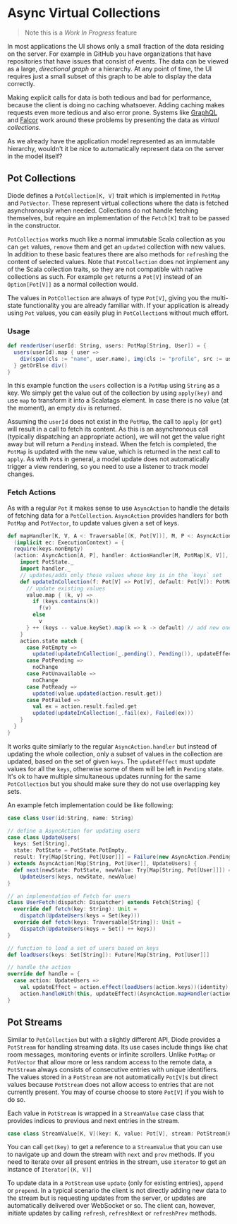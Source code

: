 # Async Virtual Collections

> Note this is a *Work In Progress* feature

In most applications the UI shows only a small fraction of the data residing on the server. For example in GitHub you have organizations that have repositories
that have issues that consist of events. The data can be viewed as a large, _directional graph_ or a hierarchy. At any point of time, the UI requires just a
small subset of this graph to be able to display the data correctly.

Making explicit calls for data is both tedious and bad for performance, because the client is doing no caching whatsoever. Adding caching makes requests even
more tedious and also error prone. Systems like [GraphQL](https://facebook.github.io/react/blog/2015/05/01/graphql-introduction.html) and 
[Falcor](https://netflix.github.io/falcor/starter/what-is-falcor.html) work around these problems by presenting the data as _virtual collections_.
 
As we already have the application model represented as an immutable hierarchy, wouldn't it be nice to automatically represent data on the server in the model
itself?

## Pot Collections

Diode defines a `PotCollection[K, V]` trait which is implemented in `PotMap` and `PotVector`. These represent virtual collections where the data is fetched
asynchronously when needed. Collections do not handle fetching themselves, but require an implementation of the `Fetch[K]` trait to be passed in the
constructor.

`PotCollection` works much like a normal immutable Scala collection as you can `get` values, `remove` them and get an `updated` collection with new values. In
addition to these basic features there are also methods for `refresh`ing the content of selected values. Note that `PotCollection` does not implement any of
the Scala collection traits, so they are not compatible with native collections as such. For example `get` returns a `Pot[V]` instead of an `Option[Pot[V]]` as
a normal collection would.

The values in `PotCollection` are always of type `Pot[V]`, giving you the multi-state functionality you are already familiar with. If your application is
already using `Pot` values, you can easily plug in `PotCollection`s without much effort.

### Usage

```scala
def renderUser(userId: String, users: PotMap[String, User]) = {
  users(userId).map { user =>
    div(span(cls := "name", user.name), img(cls := "profile", src := user.picUrl))
  } getOrElse div()
}
```

In this example function the `users` collection is a `PotMap` using `String` as a key. We simply get the value out of the collection by using `apply(key)` and
use `map` to transform it into a Scalatags element. In case there is no value (at the moment), an empty `div` is returned.

Assuming the `userId` does not exist in the `PotMap`, the call to `apply` (or `get`) will result in a call to fetch its content. As this is an asynchronous
call (typically dispatching an appropriate action), we will not get the value right away but will return a `Pending` instead. When the fetch is completed, the
`PotMap` is updated with the new value, which is returned in the next call to `apply`. As with `Pot`s in general, a model update does not automatically trigger
a view rendering, so you need to use a listener to track model changes.

### Fetch Actions

As with a regular `Pot` it makes sense to use `AsyncAction` to handle the details of fetching data for a `PotCollection`. `AsyncAction` provides handlers for
both `PotMap` and `PotVector`, to update values given a set of keys.

```scala
def mapHandler[K, V, A <: Traversable[(K, Pot[V])], M, P <: AsyncAction[A, P]](keys: Set[K])
  (implicit ec: ExecutionContext) = {
  require(keys.nonEmpty)
  (action: AsyncAction[A, P], handler: ActionHandler[M, PotMap[K, V]], updateEffect: Effect) => {
    import PotState._
    import handler._
    // updates/adds only those values whose key is in the `keys` set
    def updateInCollection(f: Pot[V] => Pot[V], default: Pot[V]): PotMap[K, V] = {
      // update existing values
      value.map { (k, v) =>
        if (keys.contains(k))
          f(v)
        else
          v
      } ++ (keys -- value.keySet).map(k => k -> default) // add new ones
    }
    action.state match {
      case PotEmpty =>
        updated(updateInCollection(_.pending(), Pending()), updateEffect)
      case PotPending =>
        noChange
      case PotUnavailable =>
        noChange
      case PotReady =>
        updated(value.updated(action.result.get))
      case PotFailed =>
        val ex = action.result.failed.get
        updated(updateInCollection(_.fail(ex), Failed(ex)))
    }
  }
}
```

It works quite similarly to the regular `AsyncAction.handler` but instead of updating the whole collection, only a subset of values in the collection are
updated, based on the set of given `keys`. The `updateEffect` must update values for all the `keys`, otherwise some of them will be left in `Pending` state.
It's ok to have multiple simultaneous updates running for the same `PotCollection` but you should make sure they do not use overlapping key sets.

An example fetch implementation could be like following:

```scala
case class User(id:String, name: String)

// define a AsyncAction for updating users
case class UpdateUsers(
  keys: Set[String],
  state: PotState = PotState.PotEmpty,
  result: Try[Map[String, Pot[User]]] = Failure(new AsyncAction.PendingException)
) extends AsyncAction[Map[String, Pot[User]], UpdateUsers] {
  def next(newState: PotState, newValue: Try[Map[String, Pot[User]]]) =
    UpdateUsers(keys, newState, newValue)
}

// an implementation of Fetch for users
class UserFetch(dispatch: Dispatcher) extends Fetch[String] {
  override def fetch(key: String): Unit =
    dispatch(UpdateUsers(keys = Set(key)))
  override def fetch(keys: Traversable[String]): Unit =
    dispatch(UpdateUsers(keys = Set() ++ keys))
}

// function to load a set of users based on keys
def loadUsers(keys: Set[String]): Future[Map[String, Pot[User]]]

// handle the action
override def handle = {
  case action: UpdateUsers =>
    val updateEffect = action.effect(loadUsers(action.keys))(identity)
    action.handleWith(this, updateEffect)(AsyncAction.mapHandler(action.keys))
}
```

## Pot Streams

Similar to `PotCollection` but with a slightly different API, Diode provides a `PotStream` for handling streaming data. Its use cases include things like chat
room messages, monitoring events or infinite scrollers. Unlike `PotMap` or `PotVector` that allow more or less random access to the remote data, a `PotStream`
always consists of consecutive entries with unique identifiers. The values stored in a `PotStream` are not automatically `Pot[V]`s but direct values because
`PotStream` does not allow access to entries that are not currently present. You may of course choose to store `Pot[V]` if you wish to do so.

Each value in `PotStream` is wrapped in a `StreamValue` case class that provides indices to previous and next entries in the stream.

```scala
case class StreamValue[K, V](key: K, value: Pot[V], stream: PotStream[K, V], prevKey: Option[K], nextKey: Option[K])
```

You can call `get(key)` to get a reference to a `StreamValue` that you can use to navigate up and down the stream with `next` and `prev` methods. If you need
to iterate over all present entries in the stream, use `iterator` to get an instance of `Iterator[(K, V)]`
 
To update data in a `PotStream` use `update` (only for existing entries), `append` or `prepend`. In a typical scenario the client is not directly adding
new data to the stream but is requesting updates from the server, or updates are automatically delivered over WebSocket or so. The client can, however, initiate
updates by calling `refresh`, `refreshNext` or `refreshPrev` methods.